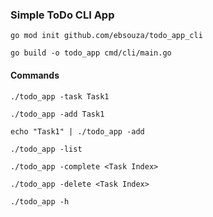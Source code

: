 ### Simple ToDo CLI App

```
go mod init github.com/ebsouza/todo_app_cli
```

```
go build -o todo_app cmd/cli/main.go
```

#### Commands

```
./todo_app -task Task1
```

```
./todo_app -add Task1
```

```
echo "Task1" | ./todo_app -add
```

```
./todo_app -list
```

```
./todo_app -complete <Task Index>
```

```
./todo_app -delete <Task Index>
```

```
./todo_app -h
```